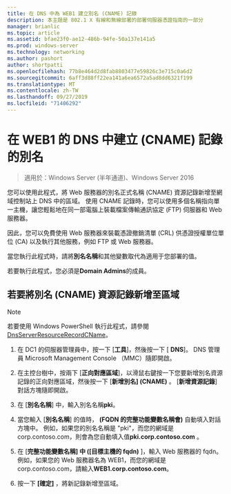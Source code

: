 ```yaml
---
title: 在 DNS 中為 WEB1 建立別名 (CNAME) 記錄
description: 本主題是 802.1 X 有線和無線部署的部署伺服器憑證指南的一部分
manager: brianlic
ms.topic: article
ms.assetid: bfae23f0-ae12-486b-94fe-50a137e141a5
ms.prod: windows-server
ms.technology: networking
ms.author: pashort
author: shortpatti
ms.openlocfilehash: 77b8e464d2d8fab8803477e59826c3e715c0a6d2
ms.sourcegitcommit: 6aff3d88ff22ea141a6ea6572a5ad8dd6321f199
ms.translationtype: MT
ms.contentlocale: zh-TW
ms.lasthandoff: 09/27/2019
ms.locfileid: "71406292"
---
```

# <a name="create-an-alias-cname-record-in-dns-for-web1"></a>在 WEB1 的 DNS 中建立 \(CNAME\) 記錄的別名

>適用於：Windows Server (半年通道)、Windows Server 2016

您可以使用此程式，將 Web 服務器的別名正式名稱 \(CNAME\) 資源記錄新增至網域控制站上 DNS 中的區域。 使用 CNAME 記錄時，您可以使用多個名稱指向單一主機，讓您輕鬆地在同一部電腦上裝載檔案傳輸通訊協定 \(FTP\) 伺服器和 Web 服務器。   
  
因此，您可以免費使用 Web 服務器來裝載憑證撤銷清單 \(CRL\) 供憑證授權單位單位 \(CA\) 以及執行其他服務，例如 FTP 或 Web 服務器。  
  
當您執行此程式時，請將**別名名稱**和其他變數取代為適用于您部署的值。  
  
若要執行此程式，您必須是**Domain Admins**的成員。  
  
## <a name="to-add-an-alias-cname-resource-record-to-a-zone"></a>若要將別名 \(CNAME\) 資源記錄新增至區域  
  
>[!NOTE]  
>若要使用 Windows PowerShell 執行此程式，請參閱[DnsServerResourceRecordCName](https://technet.microsoft.com/library/jj649894(v=wps.630).aspx)。  
  
1.  在 DC1 的伺服器管理員中，按一下 [**工具**]，然後按一下 [ **DNS**]。 DNS 管理員 Microsoft Management Console （MMC）隨即開啟。  
  
2.  在主控台樹中，按兩下 [**正向對應區域**]，以滑鼠右鍵按一下您要新增別名資源記錄的正向對應區域，然後按一下 [**新增別名] \(CNAME\)** 。 [**新增資源記錄**] 對話方塊隨即開啟。  
  
3.  在 [**別名名稱**] 中，輸入別名名稱**pki**。  
  
4.  當您輸入 [**別名名稱**] 的值時， **\(FQDN 的完整功能變數名稱會\)** 自動填入對話方塊中。 例如，如果您的別名名稱是 "pki"，而您的網域是 corp.contoso.com，則會為您自動填入值**pki.corp.contoso.com** 。  
  
5.  在 [**完整功能變數名稱] 中 \([目標主機的 fqdn\)** ]，輸入 Web 服務器的 fqdn。 例如，如果您的 Web 服務器名為 WEB1，而您的網域是 corp.contoso.com，請輸入**WEB1.corp.contoso.com**。  
  
6.  按一下 **[確定]** ，將新記錄新增至區域。  
  

